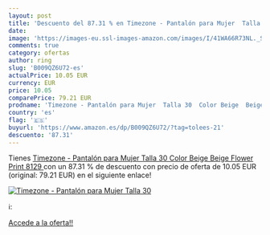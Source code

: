 ```yaml
---
layout: post
title: 'Descuento del 87.31 % en Timezone - Pantalón para Mujer  Talla 30'
date: 
image: 'https://images-eu.ssl-images-amazon.com/images/I/41WA66R73NL._SL200_.jpg'
comments: true
category: ofertas
author: ring
slug: 'B009QZ6U72-es'
actualPrice: 10.05 EUR
currency: EUR
price: 10.05
comparePrice: 79.21 EUR
prodname: 'Timezone - Pantalón para Mujer  Talla 30  Color Beige  Beige Flower Print 8129 '
country: 'es'
flag: '🇪🇸'
buyurl: 'https://www.amazon.es/dp/B009QZ6U72/?tag=tolees-21'
descuento: '87.31'
---
```


Tienes [Timezone - Pantalón para Mujer  Talla 30  Color Beige  Beige Flower Print 8129 ](https://www.amazon.es/dp/B009QZ6U72/?tag=tolees-21) con un 87.31 % de descuento con precio de oferta de 10.05 EUR (original: 79.21 EUR) en el siguiente enlace!

[![Timezone - Pantalón para Mujer  Talla 30](https://images-eu.ssl-images-amazon.com/images/I/41WA66R73NL._SL200_.jpg)](https://www.amazon.es/dp/B009QZ6U72/?tag=tolees-21)

ℹ️:


[Accede a la oferta!!](https://www.amazon.es/dp/B009QZ6U72/?tag=tolees-21)
